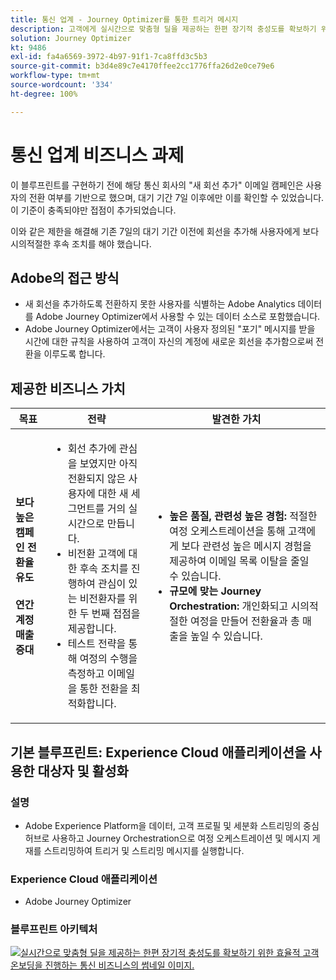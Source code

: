 ```yaml
---
title: 통신 업계 - Journey Optimizer를 통한 트리거 메시지
description: 고객에게 실시간으로 맞춤형 딜을 제공하는 한편 장기적 충성도를 확보하기 위한 효율적 고객 온보딩을 진행합니다.
solution: Journey Optimizer
kt: 9486
exl-id: fa4a6569-3972-4b97-91f1-7ca8ffd3c5b3
source-git-commit: b3d4e89c7e4170ffee2cc1776ffa26d2e0ce79e6
workflow-type: tm+mt
source-wordcount: '334'
ht-degree: 100%

---
```


# 통신 업계 비즈니스 과제

이 블루프린트를 구현하기 전에 해당 통신 회사의 &quot;새 회선 추가&quot; 이메일 캠페인은 사용자의 전환 여부를 기반으로 했으며, 대기 기간 7일 이후에만 이를 확인할 수 있었습니다. 이 기준이 충족되야만 접점이 추가되었습니다.

이와 같은 제한을 해결해 기존 7일의 대기 기간 이전에 회선을 추가해 사용자에게 보다 시의적절한 후속 조치를 해야 했습니다.

## Adobe의 접근 방식

* 새 회선을 추가하도록 전환하지 못한 사용자를 식별하는 Adobe Analytics 데이터를 Adobe Journey Optimizer에서 사용할 수 있는 데이터 소스로 포함했습니다.
* Adobe Journey Optimizer에서는 고객이 사용자 정의된 &quot;포기&quot; 메시지를 받을 시간에 대한 규칙을 사용하여 고객이 자신의 계정에 새로운 회선을 추가함으로써 전환을 이루도록 합니다.


## 제공한 비즈니스 가치

| 목표 | 전략 | 발견한 가치 |
|---|---|---|
| **보다 높은 캠페인 전환율 유도&#x200B;**<br></br>**연간 계정 매출 증대**</ul> | <ul><li>회선 추가에 관심을 보였지만 아직 전환되지 않은 사용자에 대한 새 세그먼트를 거의 실시간으로 만듭니다.</li><li>비전환 고객에 대한 후속 조치를 진행하여 관심이 있는 비전환자를 위한 두 번째 접점을 제공합니다. </li><li>테스트 전략을 통해 여정의 수행을 측정하고 이메일을 통한 전환을 최적화합니다.</li></ul> | <ul><li><strong>높은 품질, 관련성 높은 경험:</strong> 적절한 여정 오케스트레이션을 통해 고객에게 보다 관련성 높은 메시지 경험을 제공하여 이메일 목록 이탈을 줄일 수 있습니다.</li><li><strong>규모에 맞는 Journey Orchestration:</strong> 개인화되고 시의적절한 여정을 만들어 전환율과 총 매출을 높일 수 있습니다.</li></ul> |

## 기본 블루프린트: Experience Cloud 애플리케이션을 사용한 대상자 및 활성화

### 설명

<ul><li>Adobe Experience Platform을 데이터, 고객 프로필 및 세분화 스트리밍의 중심 허브로 사용하고 Journey Orchestration으로 여정 오케스트레이션 및 메시지 게재를 스트리밍하여 트리거 및 스트리밍 메시지를 실행합니다.</li></ul>

### Experience Cloud 애플리케이션

<ul><li>Adobe Journey Optimizer</li></ul>

### 블루프린트 아키텍처

<a href="https://experienceleague.adobe.com/docs/blueprints-learn/architecture/customer-journeys/journey-optimizer.html?lang=ko"><img alt="실시간으로 맞춤형 딜을 제공하는 한편 장기적 충성도를 확보하기 위한 효율적 고객 온보딩을 진행하는 통신 비즈니스의 썸네일 이미지." src="https://experienceleague.adobe.com/docs/blueprints-learn/assets/journey-optimizer.png?lang=en"/></a>

